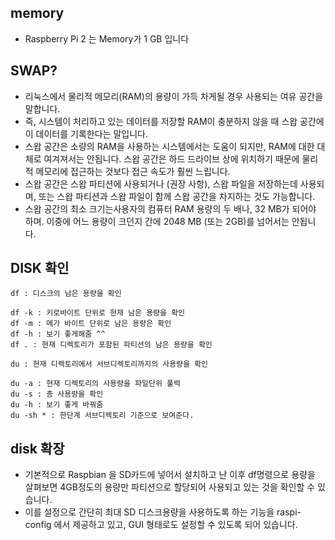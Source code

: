 ## memory
- Raspberry Pi 2 는 Memory가 1 GB 입니다


## SWAP?
- 리눅스에서 물리적 메모리(RAM)의 용량이 가득 차게될 경우 사용되는 여유 공간을 말합니다.
- 즉, 시스템이 처리하고 있는 데이터를 저장할 RAM이 충분하지 않을 때 스왑 공간에 이 데이터를 기록한다는 말입니다. 
- 스왑 공간은 소량의 RAM을 사용하는 시스템에서는 도움이 되지만, RAM에 대한 대체로 여겨져서는 안됩니다. 스왑 공간은 하드 드라이브 상에 위치하기 때문에 물리적 메모리에 접근하는 것보다 접근 속도가 훨씬
느립니다.
- 스왑 공간은 스왑 파티션에 사용되거나 (권장 사항), 스왑 파일을 저장하는데 사용되며, 또는 스왑 파티션과 스왑 파일이 함께 스왑 공간을 차지하는 것도 가능합니다.
- 스왑 공간의 최소 크기는사용자의 컴퓨터 RAM 용량의 두 배나, 32 MB가 되어야 하며. 이중에 어느 용량이 크던지 간에 2048 MB (또는 2GB)를 넘어서는 안됩니다.


## DISK 확인

```
df : 디스크의 남은 용량을 확인

df -k : 키로바이트 단위로 현재 남은 용량을 확인
df -m : 메가 바이트 단위로 남은 용량은 확인
df -h : 보기 좋게해줌 ^^
df . : 현재 디렉토리가 포함된 파티션의 남은 용량을 확인

du : 현재 디렉토리에서 서브디렉토리까지의 사용량을 확인

du -a : 현재 디렉토리의 사용량을 파일단위 풀력 
du -s : 총 사용량을 확인
du -h : 보기 좋게 바꿔줌
du -sh * : 한단계 서브디렉토리 기준으로 보여준다.

```

## disk 확장
- 기본적으로 Raspbian 을 SD카드에 넣어서 설치하고 난 이후 df명령으로 용량을 살펴보면 4GB정도의 용량만 파티션으로 할당되어 사용되고 있는 것을 확인할 수 있습니다.
- 이를 설정으로 간단히 최대 SD 디스크용량을 사용하도록 하는 기능을 raspi-config 에서 제공하고 있고, GUI 형태로도 설정할 수 있도록 되어 있습니다.
